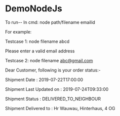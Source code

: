 # DemoNodeJs


To run--
In cmd: node path/filename emailid


For example:

Testcase 1:
node filename abcd

Please enter a valid email address

Testcase 2:
node filename abc@gmail.com

Dear Customer, following is your order status:-

Shipment Date : 2019-07-22T17:00:00

Shipment Last Updated on : 2019-07-24T09:33:00

Shipment Status : DELIVERED_TO_NEIGHBOUR

Shipment Delivered to : Hr Wauwau, Hinterhaus, 4 OG
